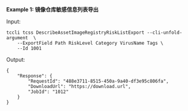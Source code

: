 **Example 1: 镜像仓库敏感信息列表导出**



Input: 

```
tccli tcss DescribeAssetImageRegistryRiskListExport --cli-unfold-argument  \
    --ExportField Path RiskLevel Category VirusName Tags \
    --Id 1001
```

Output: 
```
{
    "Response": {
        "RequestId": "488e3711-8515-450a-9a40-df3e95c806fa",
        "DownloadUrl": "https://download.url",
        "JobId": "1012"
    }
}
```

